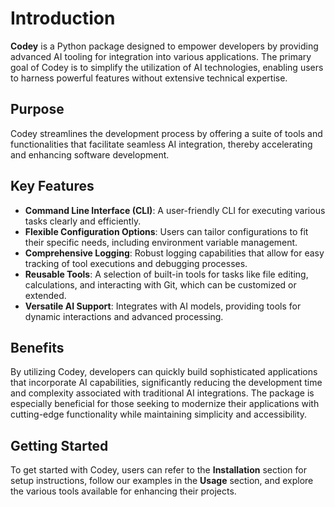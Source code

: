 # Introduction

**Codey** is a Python package designed to empower developers by providing advanced AI tooling for integration into various applications. The primary goal of Codey is to simplify the utilization of AI technologies, enabling users to harness powerful features without extensive technical expertise.

## Purpose
Codey streamlines the development process by offering a suite of tools and functionalities that facilitate seamless AI integration, thereby accelerating and enhancing software development.

## Key Features
- **Command Line Interface (CLI)**: A user-friendly CLI for executing various tasks clearly and efficiently.
- **Flexible Configuration Options**: Users can tailor configurations to fit their specific needs, including environment variable management.
- **Comprehensive Logging**: Robust logging capabilities that allow for easy tracking of tool executions and debugging processes.
- **Reusable Tools**: A selection of built-in tools for tasks like file editing, calculations, and interacting with Git, which can be customized or extended.
- **Versatile AI Support**: Integrates with AI models, providing tools for dynamic interactions and advanced processing.

## Benefits
By utilizing Codey, developers can quickly build sophisticated applications that incorporate AI capabilities, significantly reducing the development time and complexity associated with traditional AI integrations. The package is especially beneficial for those seeking to modernize their applications with cutting-edge functionality while maintaining simplicity and accessibility.

## Getting Started
To get started with Codey, users can refer to the **Installation** section for setup instructions, follow our examples in the **Usage** section, and explore the various tools available for enhancing their projects.